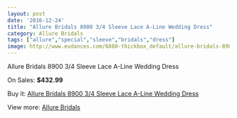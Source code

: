 ```yaml
---
layout: post
date: '2016-12-24'
title: "Allure Bridals 8900 3/4 Sleeve Lace A-Line Wedding Dress"
category: Allure Bridals
tags: ["allure","special","sleeve","bridals","dress"]
image: http://www.eudances.com/6880-thickbox_default/allure-bridals-8900-3-4-sleeve-lace-a-line-wedding-dress.jpg
---
```

Allure Bridals 8900 3/4 Sleeve Lace A-Line Wedding Dress

On Sales: **$432.99**
<a href="https://www.eudances.com/en/allure-bridals/2528-allure-bridals-8900-3-4-sleeve-lace-a-line-wedding-dress.html"><amp-img layout="responsive" width="600" height="600" src="//www.eudances.com/6880-thickbox_default/allure-bridals-8900-3-4-sleeve-lace-a-line-wedding-dress.jpg" alt="Allure Bridals 8900 3/4 Sleeve Lace A-Line Wedding Dress 0" /></a>
<a href="https://www.eudances.com/en/allure-bridals/2528-allure-bridals-8900-3-4-sleeve-lace-a-line-wedding-dress.html"><amp-img layout="responsive" width="600" height="600" src="//www.eudances.com/6881-thickbox_default/allure-bridals-8900-3-4-sleeve-lace-a-line-wedding-dress.jpg" alt="Allure Bridals 8900 3/4 Sleeve Lace A-Line Wedding Dress 1" /></a>
<a href="https://www.eudances.com/en/allure-bridals/2528-allure-bridals-8900-3-4-sleeve-lace-a-line-wedding-dress.html"><amp-img layout="responsive" width="600" height="600" src="//www.eudances.com/6882-thickbox_default/allure-bridals-8900-3-4-sleeve-lace-a-line-wedding-dress.jpg" alt="Allure Bridals 8900 3/4 Sleeve Lace A-Line Wedding Dress 2" /></a>
<a href="https://www.eudances.com/en/allure-bridals/2528-allure-bridals-8900-3-4-sleeve-lace-a-line-wedding-dress.html"><amp-img layout="responsive" width="600" height="600" src="//www.eudances.com/6883-thickbox_default/allure-bridals-8900-3-4-sleeve-lace-a-line-wedding-dress.jpg" alt="Allure Bridals 8900 3/4 Sleeve Lace A-Line Wedding Dress 3" /></a>
<a href="https://www.eudances.com/en/allure-bridals/2528-allure-bridals-8900-3-4-sleeve-lace-a-line-wedding-dress.html"><amp-img layout="responsive" width="600" height="600" src="//www.eudances.com/6884-thickbox_default/allure-bridals-8900-3-4-sleeve-lace-a-line-wedding-dress.jpg" alt="Allure Bridals 8900 3/4 Sleeve Lace A-Line Wedding Dress 4" /></a>

Buy it: [Allure Bridals 8900 3/4 Sleeve Lace A-Line Wedding Dress](https://www.eudances.com/en/allure-bridals/2528-allure-bridals-8900-3-4-sleeve-lace-a-line-wedding-dress.html "Allure Bridals 8900 3/4 Sleeve Lace A-Line Wedding Dress")

View more: [Allure Bridals](https://www.eudances.com/en/2-allure-bridals "Allure Bridals")
